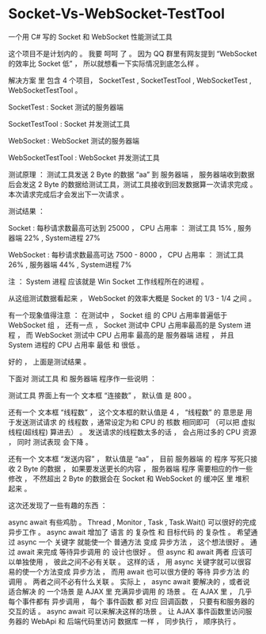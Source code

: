 # Socket-Vs-WebSocket-TestTool
一个用 C# 写的 Socket 和 WebSocket 性能测试工具



这个项目不是计划内的 。 我要 呵呵 了 。 因为 QQ 群里有网友提到 “WebSocket 的效率比 Socket 低” ， 所以就想看一下实际情况到底怎么样 。

解决方案 里 包含 4 个项目， SocketTest , SocketTestTool , WebSocketTest , WebSocketTestTool 。 

SocketTest :  Socket 测试的服务器端

SocketTestTool :  Socket 并发测试工具

WebSocket :  WebSocket 测试的服务器端

WebSocketTestTool :  WebSocket 并发测试工具


测试原理 ： 测试工具发送 2 Byte 的数据 “aa” 到 服务器端 ， 服务器端收到数据后会发这 2 Byte 的数据给测试工具，测试工具接收到回发数据算一次请求完成 。 本次请求完成后才会发出下一次请求 。

测试结果 ：    

Socket : 每秒请求数最高可达到 25000 ， CPU 占用率 ： 测试工具 15% , 服务器端 22% , System进程 27%

WebSocket : 每秒请求数最高可达 7500 - 8000 ， CPU 占用率 ： 测试工具 26% , 服务器端 44% , System进程 7%

注 ： System 进程 应该就是 Win Socket 工作线程所在的进程 。

从这组测试数据看起来 ， WebSocket 的效率大概是 Socket 的 1/3 - 1/4 之间 。

有一个现象值得注意 ： 在测试中 ， Socket 组 的 CPU 占用率普遍低于 WebSocket 组 ， 还有一点 ， Socket 测试中 CPU 占用率最高的是 System 进程 ， 而 WebSocket 测试中 CPU 占用率 最高的是 服务器端 进程 ， 并且 System 进程的 CPU 占用率 最低 和 很低 。

好的 ， 上面是测试结果 。

下面对 测试工具 和 服务器端 程序作一些说明 ：

测试工具 界面上有一个 文本框 “连接数” ， 默认值 是 800 。

还有一个 文本框 “线程数” ， 这个文本框的默认值是 4 ， “线程数” 的 意思是 用于发送测试请求 的 线程数 ，通常设定为和 CPU 的 核数 相同即可 （可以把 虚拟线程(超线程) 算进去） 。 发送请求的线程数太多的话 ， 会占用过多的 CPU 资源 ， 同时 测试表现 会下降 。

还有一个 文本框 “发送内容” ， 默认值是 “aa” ， 目前 服务器端 的 程序 写死只接收 2 Byte 的数据 ， 如果要发送更长的内容 ， 服务器端 程序 需要相应的作一些修改 ， 不然超出 2 Byte 的数据会在 Socket 和 WebSocket 的 缓冲区 里 堆积 起来 。  



这次还发现了一些有趣的东西 ：  

async await 有些鸡肋 。 Thread , Monitor , Task , Task.Wait() 可以很好的完成 异步工作 。 async await 增加了 语言 的 复杂性 和 目标代码 的 复杂性 。 希望通过 async 一个 关键字 就能使一个 普通方法 变成 异步方法 ， 这个想法很好 。 通过 await 来完成 等待异步调用 的 设计也很好 。 但 async 和 await 两者 应该可以单独使用 ， 彼此之间不必有关联 。 这样的话 ， 用 async 关键字就可以很容易的使一个方法变成 异步方法 ， 而用 await 也可以很方便的 等待 异步方法 的 调用 。 两者之间不必有什么关联 。 实际上 ， async await 要解决的 ，或者说 适合解决 的 一个场景 是 AJAX 里 充满异步调用 的 场景 。 在 AJAX 里 ， 几乎每个事件都有 异步调用 ， 每个 事件函数 都 对应 回调函数 ， 只要有和服务器的交互的话 。 async await 可以来解决这样的场景 。 让 AJAX 事件函数里访问服务器的 WebApi 和 后端代码里访问 数据库 一样 ， 同步执行 ， 顺序执行 。







































